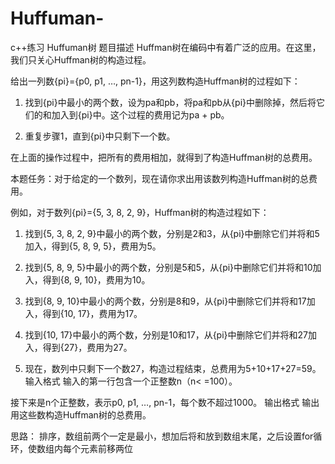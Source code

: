 # Huffuman-
c++练习 Huffuman树
题目描述
Huffman树在编码中有着广泛的应用。在这里，我们只关心Huffman树的构造过程。

给出一列数{pi}={p0,  p1,  …,  pn-1}，用这列数构造Huffman树的过程如下：

1.  找到{pi}中最小的两个数，设为pa和pb，将pa和pb从{pi}中删除掉，然后将它们的和加入到{pi}中。这个过程的费用记为pa  +  pb。

2.  重复步骤1，直到{pi}中只剩下一个数。

在上面的操作过程中，把所有的费用相加，就得到了构造Huffman树的总费用。

本题任务：对于给定的一个数列，现在请你求出用该数列构造Huffman树的总费用。



例如，对于数列{pi}={5,  3,  8,  2,  9}，Huffman树的构造过程如下：

1.  找到{5,  3,  8,  2,  9}中最小的两个数，分别是2和3，从{pi}中删除它们并将和5加入，得到{5,  8,  9,  5}，费用为5。

2.  找到{5,  8,  9,  5}中最小的两个数，分别是5和5，从{pi}中删除它们并将和10加入，得到{8,  9,  10}，费用为10。

3.  找到{8,  9,  10}中最小的两个数，分别是8和9，从{pi}中删除它们并将和17加入，得到{10,  17}，费用为17。

4.  找到{10,  17}中最小的两个数，分别是10和17，从{pi}中删除它们并将和27加入，得到{27}，费用为27。

5.  现在，数列中只剩下一个数27，构造过程结束，总费用为5+10+17+27=59。
输入格式
输入的第一行包含一个正整数n（n< =100）。 

接下来是n个正整数，表示p0,  p1,  …,  pn-1，每个数不超过1000。 
输出格式
输出用这些数构造Huffman树的总费用。 

思路：
排序，数组前两个一定是最小，想加后将和放到数组末尾，之后设置for循环，使数组内每个元素前移两位
